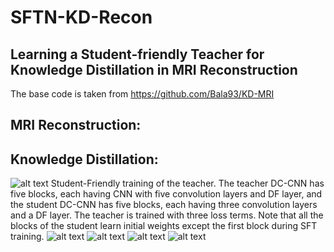 # SFTN-KD-Recon
## Learning a Student-friendly Teacher for Knowledge Distillation in MRI Reconstruction
The base code is taken from https://github.com/Bala93/KD-MRI


## MRI Reconstruction:
## Knowledge Distillation:


![alt text](https://github.com/GayathriMatcha/SFTN-KD-Recon/blob/main/Images/sft_overview.png?raw=true)
Student-Friendly training of the teacher. The teacher DC-CNN has five blocks, each having CNN with five convolution layers and DF layer, and the student DC-CNN has five blocks, each having three convolution layers and a DF layer. The teacher is trained with three loss terms. Note that all the blocks of the student learn initial weights except the first block during SFT training.
![alt text](https://github.com/GayathriMatcha/SFTN-KD-Recon/blob/main/Images/SFT_teacher.png?raw=true)
![alt text](https://github.com/GayathriMatcha/SFTN-KD-Recon/blob/main/Images/algorithm.png?raw=true)
![alt text](https://github.com/GayathriMatcha/SFTN-KD-Recon/blob/main/Images/results.png?raw=true)
![alt text](https://github.com/GayathriMatcha/SFTN-KD-Recon/blob/main/Images/Quant_result.png?raw=true)


